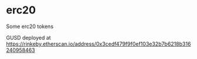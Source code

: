 # erc20
Some erc20 tokens  
  
GUSD deployed at https://rinkeby.etherscan.io/address/0x3cedf479f9f0ef103e32b7b6218b316240958463
